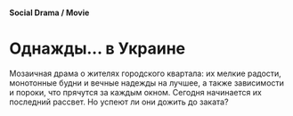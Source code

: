 #### Social Drama / Movie

# Однажды... в Украине

Мозаичная драма о жителях городского квартала: их мелкие радости, монотонные будни и вечные надежды на лучшее, а также зависимости и пороки, что прячутся за каждым окном. Сегодня начинается их последний рассвет. Но успеют ли они дожить до заката?